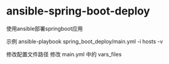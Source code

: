 # ansible-spring-boot-deploy
使用ansible部署springboot应用


示例
ansible-playbook spring_boot_deploy/main.yml -i hosts -v

修改配置文件路径
修改 main.yml 中的 vars_files
